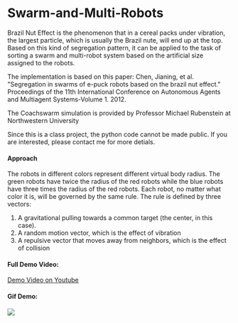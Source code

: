 # Swarm-and-Multi-Robots
Brazil Nut Effect is the phenomenon that in a cereal packs under vibration, the largest particle, which is usually the Brazil nute, will end up at the top. Based on this kind of segregation pattern, it can be applied to the task of sorting a swarm and multi-robot system based on the artificial size assigned to the robots.

The implementation is based on this paper:
Chen, Jianing, et al. "Segregation in swarms of e-puck robots based on the brazil nut effect." Proceedings of the 11th International Conference on Autonomous Agents and Multiagent Systems-Volume 1. 2012.

The Coachswarm simulation is provided by Professor Michael Rubenstein at Northwestern University

Since this is a class project, the python code cannot be made public. If you are interested, please contact me for more detials.

#### Approach

The robots in different colors represent different virtual body radius. The green robots have twice the radius of the red robots while the blue robots have three times the radius of the red robots. Each robot, no matter what color it is, will be governed by the same rule. The rule is defined by three vectors:

1. A gravitational pulling towards a common target (the center, in this case).
2. A random motion vector, which is the effect of vibration
3. A repulsive vector that moves away from neighbors, which is the effect of collision

#### Full Demo Video:
  
[Demo Video on Youtube](https://youtu.be/DbniXUkcucA)
  

#### Gif Demo:
![](https://j.gifs.com/6XPqml.gif)


